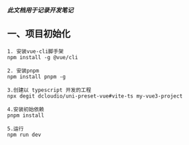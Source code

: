 ***此文档用于记录开发笔记***
## 一、项目初始化
```
1. 安装vue-cli脚手架
npm install -g @vue/cli

2. 安装pnpm
npm install pnpm -g

3.创建以 typescript 开发的工程
npx degit dcloudio/uni-preset-vue#vite-ts my-vue3-project

4.安装初始依赖
pnpm install

5.运行
npm run dev
```